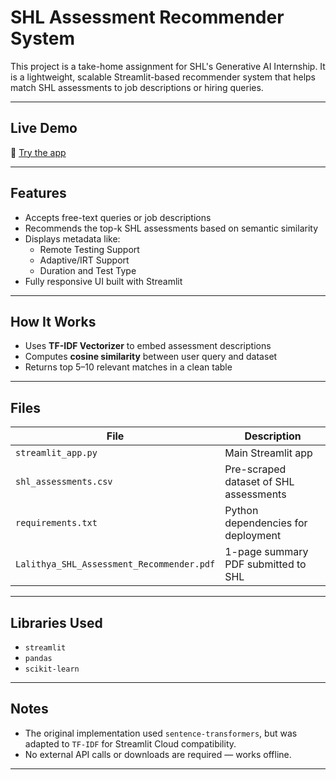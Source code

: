 # SHL Assessment Recommender System

This project is a take-home assignment for SHL's Generative AI Internship. It is a lightweight, scalable Streamlit-based recommender system that helps match SHL assessments to job descriptions or hiring queries.

---

## Live Demo

🔗 [Try the app](https://shl-assessment-reccomender-uvjfghdocyyyawawq3zp8k.streamlit.app/)

---

##  Features

- Accepts free-text queries or job descriptions
- Recommends the top-k SHL assessments based on semantic similarity
- Displays metadata like:
  - Remote Testing Support
  - Adaptive/IRT Support
  - Duration and Test Type
- Fully responsive UI built with Streamlit

---

## How It Works

- Uses **TF-IDF Vectorizer** to embed assessment descriptions
- Computes **cosine similarity** between user query and dataset
- Returns top 5–10 relevant matches in a clean table

---

## Files

| File | Description |
|------|-------------|
| `streamlit_app.py` | Main Streamlit app |
| `shl_assessments.csv` | Pre-scraped dataset of SHL assessments |
| `requirements.txt` | Python dependencies for deployment |
| `Lalithya_SHL_Assessment_Recommender.pdf` | 1-page summary PDF submitted to SHL |

---

## Libraries Used

- `streamlit`
- `pandas`
- `scikit-learn`

---


## Notes

- The original implementation used `sentence-transformers`, but was adapted to `TF-IDF` for Streamlit Cloud compatibility.
- No external API calls or downloads are required — works offline.

---



